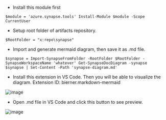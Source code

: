 - Install this module first

`` $module = 'azure.synapse.tools'
Install-Module $module -Scope CurrentUser ``

- Setup root folder of artifacts repository.

``$RootFolder = "x:repo\synapse"``

- Import and generate mermaid diagram, then save it as .md file.

``$synapse = Import-SynapseFromFolder -RootFolder $RootFolder -SynapseWorkspaceName 'whatever'
Get-SynapseDocDiagram -synapse $synapse | Set-Content -Path 'synapse-diagram.md' ``

- Install this extension in VS Code. Then you will be able to visualize the diagram. Extension ID: bierner.markdown-mermaid

![image](https://github.com/utsavudhungana/SynapsegGitIntegrate/assets/139304818/42468378-9105-4f31-99b9-0572a09b9575)

- Open .md file in VS Code and click this button to see preview.

 ![image](https://github.com/utsavudhungana/SynapsegGitIntegrate/assets/139304818/f793ea57-9d2f-4c00-81f9-872acad7c331)




